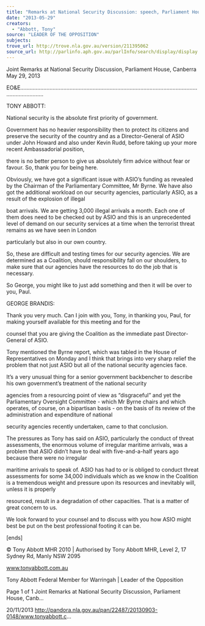 ```yaml
---
title: "Remarks at National Security Discussion: speech, Parliament House, Canberra"
date: "2013-05-29"
creators:
  - "Abbott, Tony"
source: "LEADER OF THE OPPOSITION"
subjects:
trove_url: http://trove.nla.gov.au/version/211395062
source_url: http://parlinfo.aph.gov.au/parlInfo/search/display/display.w3p;query=Id%3A%22media/pressrel/2852069%22
---
```


 Joint Remarks at National Security Discussion, Parliament  House, Canberra May 29, 2013

 EO&E........................................................................................................................................... 

 TONY ABBOTT:

 National security is the absolute first priority of government.

 Government has no heavier responsibility then to protect its citizens and preserve the security of the country and as a Director-General of ASIO under John Howard and also under Kevin Rudd, before taking up your more recent Ambassadorial position, 

 there is no better person to give us absolutely firm advice without fear or favour. So, thank you for being here.

 Obviously, we have got a significant issue with ASIO’s funding as revealed by the Chairman of the Parliamentary Committee, Mr  Byrne. We have also got the additional workload on our security agencies, particularly ASIO, as a result of the explosion of illegal 

 boat arrivals. We are getting 3,000 illegal arrivals a month. Each one of them does need to be checked out by ASIO and this is an  unprecedented level of demand on our security services at a time when the terrorist threat remains as we have seen in London 

 particularly but also in our own country.

 So, these are difficult and testing times for our security agencies. We are determined as a Coalition, should responsibility fall on  our shoulders, to make sure that our agencies have the resources to do the job that is necessary.

 So George, you might like to just add something and then it will be over to you, Paul.

 GEORGE BRANDIS: 

 Thank you very much. Can I join with you, Tony, in thanking you, Paul, for making yourself available for this meeting and for the 

 counsel that you are giving the Coalition as the immediate past Director-General of ASIO.

 Tony mentioned the Byrne report, which was tabled in the House of Representatives on Monday and I think that brings into very  sharp relief the problem that not just ASIO but all of the national security agencies face.

 It’s a very unusual thing for a senior government backbencher to describe his own government’s treatment of the national security 

 agencies from a resourcing point of view as “disgraceful” and yet the Parliamentary Oversight Committee - which Mr Byrne chairs  and which operates, of course, on a bipartisan basis - on the basis of its review of the administration and expenditure of national 

 security agencies recently undertaken, came to that conclusion.

 The pressures as Tony has said on ASIO, particularly the conduct of threat assessments, the enormous volume of irregular  maritime arrivals, was a problem that ASIO didn’t have to deal with five-and-a-half years ago because there were no irregular 

 maritime arrivals to speak of. ASIO has had to or is obliged to conduct threat assessments for some 34,000 individuals which as  we know in the Coalition is a tremendous weight and pressure upon its resources and inevitably will, unless it is properly 

 resourced, result in a degradation of other capacities. That is a matter of great concern to us.

 We look forward to your counsel and to discuss with you how ASIO might best be put on the best professional footing it can be.

 [ends]

 © Tony Abbott MHR 2010 | Authorised by Tony Abbott MHR, Level 2, 17 Sydney Rd, Manly NSW 2095

 www.tonyabbott.com.au

 Tony Abbott Federal Member for Warringah | Leader of the Opposition

 Page 1 of 1 Joint Remarks at National Security Discussion, Parliament House, Canb...

 20/11/2013 http://pandora.nla.gov.au/pan/22487/20130903-0148/www.tonyabbott.c...

